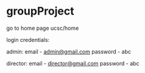 # groupProject

go to home page
ucsc/home

login credentials:

admin:
email - admin@gmail.com
password - abc

director:
email - director@gmail.com
password - abc


